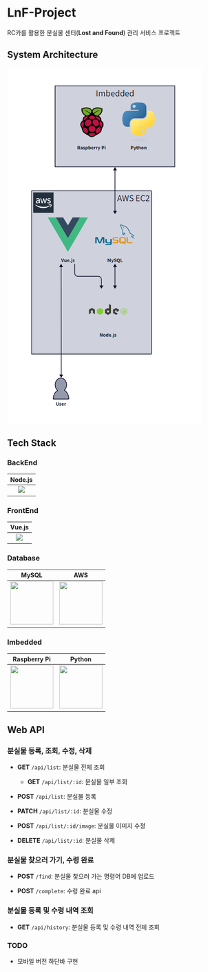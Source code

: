 # LnF-Project

RC카를 활용한 분실물 센터(**Lost and Found**) 관리 서비스 프로젝트

## System Architecture

![system](./system.png)

## Tech Stack

### BackEnd

|                                       Node.js                                       |
| :---------------------------------------------------------------------------------: |
| <img src="https://icons.terrastruct.com/dev%2Fnodejs.svg" width="100" heignt="100"> |

### FrontEnd

|                                       Vue.js                                       |
| :--------------------------------------------------------------------------------: |
| <img src="https://icons.terrastruct.com/dev%2Fvuejs.svg" width="100" heignt="100"> |

### Database

|                                        MySQL                                        |                                                          AWS                                                          |
| :---------------------------------------------------------------------------------: | :-------------------------------------------------------------------------------------------------------------------: |
| <img src="https://icons.terrastruct.com/dev%2Fmysql.svg" width="100" height="100"/> | <img src="https://icons.terrastruct.com/aws%2F_Group%20Icons%2FAWS-Cloud-alt_light-bg.svg" width="100" height="100"/> |

### Imbedded

|                                         Raspberry Pi                                         |                                        Python                                        |
| :------------------------------------------------------------------------------------------: | :----------------------------------------------------------------------------------: |
| <img src="https://static.cdnlogo.com/logos/r/62/raspberry-pi.svg" width="100" height="100"/> | <img src="https://icons.terrastruct.com/dev%2Fpython.svg" width="100" height="100"/> |

## Web API

### 분실물 등록, 조회, 수정, 삭제

- **GET** `/api/list`: 분실물 전체 조회

  - **GET** `/api/list/:id`: 분실물 일부 조회

- **POST** `/api/list`: 분실물 등록

- **PATCH** `/api/list/:id`: 분실물 수정

- **POST** `/api/list/:id/image`: 분실물 이미지 수정

- **DELETE** `/api/list/:id`: 분실물 삭제

### 분실물 찾으러 가기, 수령 완료

- **POST** `/find`: 분실물 찾으러 가는 명령어 DB에 업로드

- **POST** `/complete`: 수령 완료 api

### 분실물 등록 및 수령 내역 조회

- **GET** `/api/history`: 분실물 등록 및 수령 내역 전체 조회

### TODO

- 모바일 버전 하단바 구현
